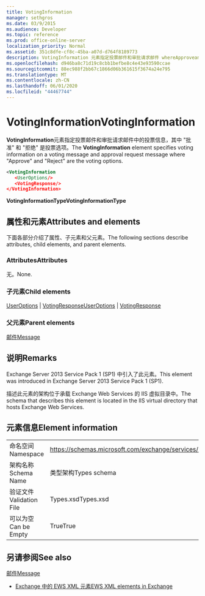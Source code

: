 ```yaml
---
title: VotingInformation
manager: sethgros
ms.date: 03/9/2015
ms.audience: Developer
ms.topic: reference
ms.prod: office-online-server
localization_priority: Normal
ms.assetid: 351c8dfe-cf8c-45ba-a07d-d764f8189773
description: VotingInformation 元素指定投票邮件和审批请求邮件 whereApproveandRejectare 投票选项的投票信息。
ms.openlocfilehash: d946ba8c71d19c8cbb1befbe8c4e43e93590ccae
ms.sourcegitcommit: 88ec988f2bb67c1866d06b361615f3674a24e795
ms.translationtype: MT
ms.contentlocale: zh-CN
ms.lasthandoff: 06/01/2020
ms.locfileid: "44467744"
---
```

# <a name="votinginformation"></a><span data-ttu-id="4b31d-103">VotingInformation</span><span class="sxs-lookup"><span data-stu-id="4b31d-103">VotingInformation</span></span>

<span data-ttu-id="4b31d-104">**VotingInformation**元素指定投票邮件和审批请求邮件中的投票信息，其中 "批准" 和 "拒绝" 是投票选项。</span><span class="sxs-lookup"><span data-stu-id="4b31d-104">The **VotingInformation** element specifies voting information on a voting message and approval request message where "Approve" and "Reject" are the voting options.</span></span> 
  
```XML
<VotingInformation
   <UserOptions/>
   <VotingResponse/>
</VotingInformation>
```

 <span data-ttu-id="4b31d-105">**VotingInformationType**</span><span class="sxs-lookup"><span data-stu-id="4b31d-105">**VotingInformationType**</span></span>
## <a name="attributes-and-elements"></a><span data-ttu-id="4b31d-106">属性和元素</span><span class="sxs-lookup"><span data-stu-id="4b31d-106">Attributes and elements</span></span>

<span data-ttu-id="4b31d-107">下面各部分介绍了属性、子元素和父元素。</span><span class="sxs-lookup"><span data-stu-id="4b31d-107">The following sections describe attributes, child elements, and parent elements.</span></span>
  
### <a name="attributes"></a><span data-ttu-id="4b31d-108">Attributes</span><span class="sxs-lookup"><span data-stu-id="4b31d-108">Attributes</span></span>

<span data-ttu-id="4b31d-109">无。</span><span class="sxs-lookup"><span data-stu-id="4b31d-109">None.</span></span>
  
### <a name="child-elements"></a><span data-ttu-id="4b31d-110">子元素</span><span class="sxs-lookup"><span data-stu-id="4b31d-110">Child elements</span></span>

<span data-ttu-id="4b31d-111">[UserOptions](useroptions.md)  | [VotingResponse](votingresponse.md)</span><span class="sxs-lookup"><span data-stu-id="4b31d-111">[UserOptions](useroptions.md) | [VotingResponse](votingresponse.md)</span></span>
  
### <a name="parent-elements"></a><span data-ttu-id="4b31d-112">父元素</span><span class="sxs-lookup"><span data-stu-id="4b31d-112">Parent elements</span></span>

[<span data-ttu-id="4b31d-113">邮件</span><span class="sxs-lookup"><span data-stu-id="4b31d-113">Message</span></span>](message-ex15websvcsotherref.md)
  
## <a name="remarks"></a><span data-ttu-id="4b31d-114">说明</span><span class="sxs-lookup"><span data-stu-id="4b31d-114">Remarks</span></span>

<span data-ttu-id="4b31d-115">Exchange Server 2013 Service Pack 1 (SP1) 中引入了此元素。</span><span class="sxs-lookup"><span data-stu-id="4b31d-115">This element was introduced in Exchange Server 2013 Service Pack 1 (SP1).</span></span>
  
<span data-ttu-id="4b31d-116">描述此元素的架构位于承载 Exchange Web Services 的 IIS 虚拟目录中。</span><span class="sxs-lookup"><span data-stu-id="4b31d-116">The schema that describes this element is located in the IIS virtual directory that hosts Exchange Web Services.</span></span>
  
## <a name="element-information"></a><span data-ttu-id="4b31d-117">元素信息</span><span class="sxs-lookup"><span data-stu-id="4b31d-117">Element information</span></span>

|||
|:-----|:-----|
|<span data-ttu-id="4b31d-118">命名空间</span><span class="sxs-lookup"><span data-stu-id="4b31d-118">Namespace</span></span>  <br/> |https://schemas.microsoft.com/exchange/services/2006/types  <br/> |
|<span data-ttu-id="4b31d-119">架构名称</span><span class="sxs-lookup"><span data-stu-id="4b31d-119">Schema Name</span></span>  <br/> |<span data-ttu-id="4b31d-120">类型架构</span><span class="sxs-lookup"><span data-stu-id="4b31d-120">Types schema</span></span>  <br/> |
|<span data-ttu-id="4b31d-121">验证文件</span><span class="sxs-lookup"><span data-stu-id="4b31d-121">Validation File</span></span>  <br/> |<span data-ttu-id="4b31d-122">Types.xsd</span><span class="sxs-lookup"><span data-stu-id="4b31d-122">Types.xsd</span></span>  <br/> |
|<span data-ttu-id="4b31d-123">可以为空</span><span class="sxs-lookup"><span data-stu-id="4b31d-123">Can be Empty</span></span>  <br/> |<span data-ttu-id="4b31d-124">True</span><span class="sxs-lookup"><span data-stu-id="4b31d-124">True</span></span>  <br/> |
   
## <a name="see-also"></a><span data-ttu-id="4b31d-125">另请参阅</span><span class="sxs-lookup"><span data-stu-id="4b31d-125">See also</span></span>



[<span data-ttu-id="4b31d-126">邮件</span><span class="sxs-lookup"><span data-stu-id="4b31d-126">Message</span></span>](message-ex15websvcsotherref.md)


- [<span data-ttu-id="4b31d-127">Exchange 中的 EWS XML 元素</span><span class="sxs-lookup"><span data-stu-id="4b31d-127">EWS XML elements in Exchange</span></span>](ews-xml-elements-in-exchange.md)


